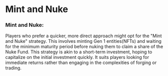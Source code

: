 # Mint and Nuke

### Mint and Nuke: 

Players who prefer a quicker, more direct approach might opt for the "Mint and Nuke" strategy. This involves minting Gen 1 entities(NFTs) and waiting for the minimum maturity period before nuking them to claim a share of the Nuke Fund. This strategy is akin to a short-term investment, hoping to capitalize on the initial investment quickly. It suits players looking for immediate returns rather than engaging in the complexities of forging or trading.